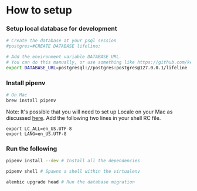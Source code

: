 # How to setup

### Setup local database for development

```bash
# Create the database at your psql session
#postgres=#CREATE DATABASE lifeline;

# Add the environment variable DATABASE_URL.
# You can do this manually, or use something like https://github.com/kennethreitz/autoenv
export DATABASE_URL=postgresql://postgres:postgres@127.0.0.1/lifeline
```

### Install pipenv

```bash
# On Mac
brew install pipenv
```

Note: It's possible that you will need to set up Locale on your Mac as discussed [here](https://github.com/pypa/pipenv/issues/187).
Add the following two lines in your shell RC file.

```
export LC_ALL=en_US.UTF-8
export LANG=en_US.UTF-8
```

### Run the following

```bash
pipenv install --dev # Install all the dependencies

pipenv shell # Spawns a shell within the virtualenv

alembic upgrade head # Run the database migration
```
